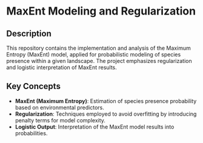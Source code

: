 # MaxEnt Modeling and Regularization

## Description
This repository contains the implementation and analysis of the Maximum Entropy (MaxEnt) model, applied for probabilistic modeling of species presence within a given landscape. The project emphasizes regularization and logistic interpretation of MaxEnt results.

## Key Concepts
- **MaxEnt (Maximum Entropy)**: Estimation of species presence probability based on environmental predictors.
- **Regularization**: Techniques employed to avoid overfitting by introducing penalty terms for model complexity.
- **Logistic Output**: Interpretation of the MaxEnt model results into probabilities.


